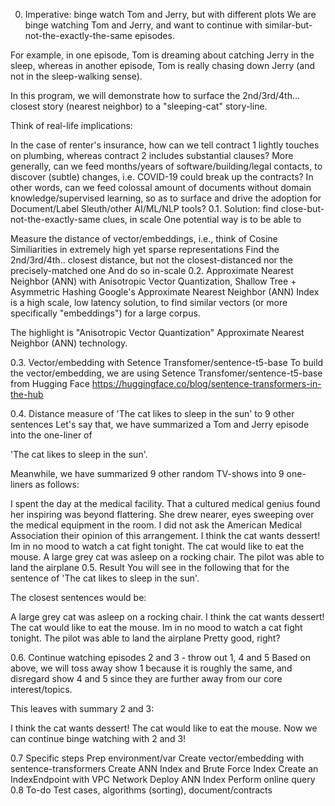 0. Imperative: binge watch Tom and Jerry, but with different plots
We are binge watching Tom and Jerry, and want to continue with similar-but-not-the-exactly-the-same episodes.

For example, in one episode, Tom is dreaming about catching Jerry in the sleep, whereas in another episode, Tom is really chasing down Jerry (and not in the sleep-walking sense).

In this program, we will demonstrate how to surface the 2nd/3rd/4th... closest story (nearest neighbor) to a "sleeping-cat" story-line.

Think of real-life implications:

In the case of renter's insurance, how can we tell contract 1 lightly touches on plumbing, whereas contract 2 includes substantial clauses?
More generally, can we feed months/years of software/building/legal contacts, to discover (subtle) changes, i.e. COVID-19 could break up the contracts?
In other words, can we feed colossal amount of documents without domain knowledge/supervised learning, so as to surface and drive the adoption for Document/Label Sleuth/other AI/ML/NLP tools?
0.1. Solution: find close-but-not-the-exactly-same clues, in scale
One potential way is to be able to

Measure the distance of vector/embeddings, i.e., think of Cosine Similiarities in extremely high yet sparse representations
Find the 2nd/3rd/4th.. closest distance, but not the closest-distanced nor the precisely-matched one
And do so in-scale
0.2. Approximate Nearest Neighbor (ANN) with Anisotropic Vector Quantization, Shallow Tree + Asymmetric Hashing
Google's Approximate Nearest Neighbor (ANN) Index is a high scale, low latency solution, to find similar vectors (or more specifically "embeddings") for a large corpus.

The highlight is "Anisotropic Vector Quantization" Approximate Nearest Neighbor (ANN) technology.

0.3. Vector/embedding with Setence Transfomer/sentence-t5-base
To build the vector/embedding, we are using Setence Transfomer/sentence-t5-base from Hugging Face https://huggingface.co/blog/sentence-transformers-in-the-hub

0.4. Distance measure of 'The cat likes to sleep in the sun' to 9 other sentences
Let's say that, we have summarized a Tom and Jerry episode into the one-liner of

'The cat likes to sleep in the sun'.

Meanwhile, we have summarized 9 other random TV-shows into 9 one-liners as follows:

I spent the day at the medical facility.
That a cultured medical genius found her inspiring was beyond flattering.
She drew nearer, eyes sweeping over the medical equipment in the room.
I did not ask the American Medical Association their opinion of this arrangement.
I think the cat wants dessert!
Im in no mood to watch a cat fight tonight.
The cat would like to eat the mouse.
A large grey cat was asleep on a rocking chair.
The pilot was able to land the airplane
0.5. Result
You will see in the following that for the sentence of 'The cat likes to sleep in the sun'.

The closest sentences would be:

A large grey cat was asleep on a rocking chair.
I think the cat wants dessert!
The cat would like to eat the mouse.
Im in no mood to watch a cat fight tonight.
The pilot was able to land the airplane
Pretty good, right?

0.6. Continue watching episodes 2 and 3 - throw out 1, 4 and 5
Based on above, we will toss away show 1 because it is roughly the same, and disregard show 4 and 5 since they are further away from our core interest/topics.

This leaves with summary 2 and 3:

I think the cat wants dessert!
The cat would like to eat the mouse.
Now we can continue binge watching with 2 and 3!

0.7 Specific steps
Prep environment/var
Create vector/embedding with sentence-transformers
Create ANN Index and Brute Force Index
Create an IndexEndpoint with VPC Network
Deploy ANN Index
Perform online query
0.8 To-do
Test cases, algorithms (sorting), document/contracts
